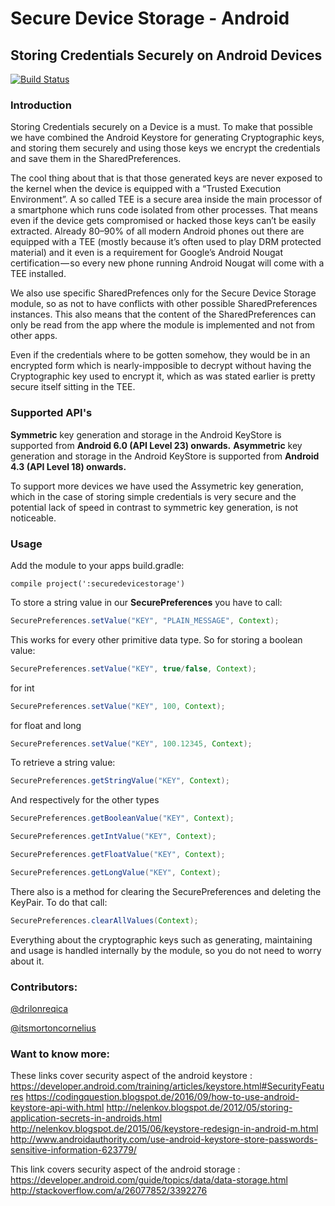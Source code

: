 # Secure Device Storage - Android

## Storing Credentials Securely on Android Devices

[![Build Status](https://travis-ci.org/adorsys/secure-storage-android.svg?branch=master)](https://travis-ci.org/adorsys/secure-storage-android)

### Introduction

Storing Credentials securely on a Device is a must.
To make that possible we have combined the Android Keystore for generating Cryptographic keys, and storing them securely and using those keys we encrypt the credentials and save them in the SharedPreferences.

The cool thing about that is that those generated keys are never exposed to the kernel when the device is equipped with a “Trusted Execution Environment”. A so called TEE is a secure area inside the main processor of a smartphone which runs code isolated from other processes. That means even if the device gets compromised or hacked those keys can’t be easily extracted. Already 80–90% of all modern Android phones out there are equipped with a TEE (mostly because it’s often used to play DRM protected material) and it even is a requirement for Google’s Android Nougat certification — so every new phone running Android Nougat will come with a TEE installed.

We also use specific SharedPrefences only for the Secure Device Storage module, so as not to have conflicts with other possible SharedPreferences instances. This also means that the content of the SharedPreferences can only be read from the app where the module is implemented and not from other apps.

Even if the credentials where to be gotten somehow, they would be in an encrypted form which is nearly-impposible to decrypt without having the Cryptographic key used to encrypt it, which as was stated earlier is pretty secure itself sitting in the TEE.

### Supported API's

__Symmetric__ key generation and storage in the Android KeyStore is supported from __Android 6.0 (API Level 23) onwards.__
__Asymmetric__ key generation and storage in the Android KeyStore is supported from __Android 4.3 (API Level 18) onwards.__

To support more devices we have used the Assymetric key generation, which in the case of storing simple credentials is very secure and the potential lack of speed in contrast to symmetric key generation, is not noticeable.

### Usage

Add the module to your apps build.gradle:

```golang
compile project(':securedevicestorage')
```

To store a string value in our __SecurePreferences__ you have to call:
```java
SecurePreferences.setValue("KEY", "PLAIN_MESSAGE", Context);
```

This works for every other primitive data type. So for storing a boolean value:
```java
SecurePreferences.setValue("KEY", true/false, Context);
```

for int
```java
SecurePreferences.setValue("KEY", 100, Context);
```

for float and long
```java
SecurePreferences.setValue("KEY", 100.12345, Context);
```

To retrieve a string value:
```java
SecurePreferences.getStringValue("KEY", Context);
```

And respectively for the other types
```java
SecurePreferences.getBooleanValue("KEY", Context);
```
```java
SecurePreferences.getIntValue("KEY", Context);
```
```java
SecurePreferences.getFloatValue("KEY", Context);
```
```java
SecurePreferences.getLongValue("KEY", Context);
```

There also is a method for clearing the SecurePreferences and deleting the KeyPair.
To do that call:
```java
SecurePreferences.clearAllValues(Context);
```

Everything about the cryptographic keys such as generating, maintaining and usage is handled internally by the module, so you do not need to worry about it.

### Contributors:
[@drilonreqica](https://github.com/drilonreqica)

[@itsmortoncornelius](https://github.com/itsmortoncornelius)

### Want to know more:

These links cover security aspect of the android keystore :
https://developer.android.com/training/articles/keystore.html#SecurityFeatures
https://codingquestion.blogspot.de/2016/09/how-to-use-android-keystore-api-with.html
http://nelenkov.blogspot.de/2012/05/storing-application-secrets-in-androids.html
http://nelenkov.blogspot.de/2015/06/keystore-redesign-in-android-m.html
http://www.androidauthority.com/use-android-keystore-store-passwords-sensitive-information-623779/

This link covers security aspect of the android storage :
https://developer.android.com/guide/topics/data/data-storage.html
http://stackoverflow.com/a/26077852/3392276



